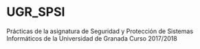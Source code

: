 # UGR_SPSI
Prácticas de la asignatura de Seguridad y Protección de Sistemas Informáticos de la Universidad de Granada Curso 2017/2018
